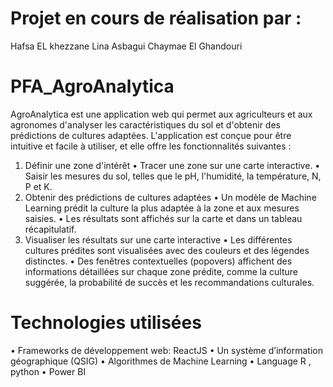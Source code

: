 # Projet en cours de réalisation par :
Hafsa EL khezzane
Lina Asbagui 
Chaymae El Ghandouri
# PFA_AgroAnalytica
AgroAnalytica est une application web qui permet aux agriculteurs et aux agronomes d'analyser les caractéristiques du sol et d'obtenir des prédictions de cultures adaptées. L'application est conçue pour être intuitive et facile à utiliser, et elle offre les fonctionnalités suivantes :
1. Définir une zone d'intérêt
    •	Tracer une zone sur une carte interactive.
    •	Saisir les mesures du sol, telles que le pH, l'humidité, la température, N, P et K.
2. Obtenir des prédictions de cultures adaptées
    •	Un modèle de Machine Learning prédit la culture la plus adaptée à la zone et aux mesures saisies.
    •	Les résultats sont affichés sur la carte et dans un tableau récapitulatif.
3. Visualiser les résultats sur une carte interactive
  •	Les différentes cultures prédites sont visualisées avec des couleurs et des légendes distinctes.
  •	Des fenêtres contextuelles (popovers) affichent des informations détaillées sur chaque zone prédite, comme la culture suggérée, la probabilité de succès et les recommandations culturales.
# Technologies utilisées
  •	Frameworks de développement web: ReactJS
  •	Un système d’information géographique (QSIG)
  •	Algorithmes de Machine Learning
  •	Language R , python 
  •	Power BI 
